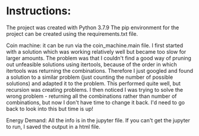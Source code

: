 # Instructions:
The project was created with Python 3.7.9
The pip environment for the project can be created using the requirements.txt file.


Coin machine: 
it can be run via the coin_machine.main file.
I first started with a solution which was working relatively well but became too slow for larger amounts. The problem was that I couldn't find
a good way of pruning out unfeasible solutions using itertools, because of the order in which itertools was returning the combinations.
Therefore I just googled and found a solution to a similar problem (just counting the number of possible solutions) and adapted it to the problem.
This performed quite well, but recursion was creating problems. 
I then noticed I was trying to solve the wrong problem - returning all the combinations rather than number of combinations, but now I don't have time to change it back. 
I'd need to go back to look into this but time is up!

Energy Demand: 
All the info is in the jupyter file. If you can't get the jupyter to run, I saved the output in a html file.

